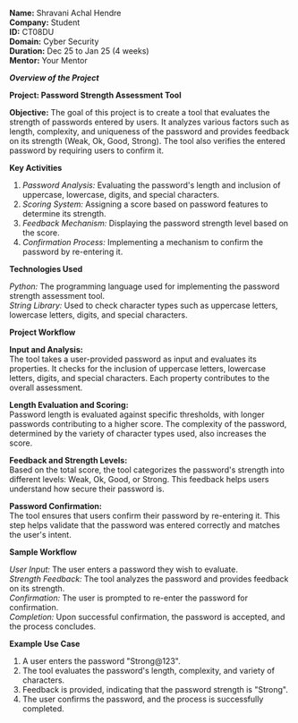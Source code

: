 **Name:** Shravani Achal Hendre  
**Company:** Student  
**ID:** CT08DU  
**Domain:** Cyber Security  
**Duration:** Dec 25 to Jan 25 (4 weeks)  
**Mentor:** Your Mentor

***Overview of the Project***

**Project: Password Strength Assessment Tool**

**Objective:**
      The goal of this project is to create a tool that evaluates the strength of passwords entered by users. It analyzes various factors such as length, complexity, and uniqueness of the password and provides feedback on its strength (Weak, Ok, Good, Strong). The tool also verifies the entered password by requiring users to confirm it.

**Key Activities**

1) *Password Analysis:* Evaluating the password's length and inclusion of uppercase, lowercase, digits, and special characters.
2) *Scoring System:* Assigning a score based on password features to determine its strength.
3) *Feedback Mechanism:* Displaying the password strength level based on the score.
4) *Confirmation Process:* Implementing a mechanism to confirm the password by re-entering it.

**Technologies Used**

*Python:* The programming language used for implementing the password strength assessment tool.  
*String Library:* Used to check character types such as uppercase letters, lowercase letters, digits, and special characters.

**Project Workflow**

**Input and Analysis:**  
      The tool takes a user-provided password as input and evaluates its properties. It checks for the inclusion of uppercase letters, lowercase letters, digits, and special characters. Each property contributes to the overall assessment.

**Length Evaluation and Scoring:**  
      Password length is evaluated against specific thresholds, with longer passwords contributing to a higher score. The complexity of the password, determined by the variety of character types used, also increases the score.

**Feedback and Strength Levels:**  
      Based on the total score, the tool categorizes the password's strength into different levels: Weak, Ok, Good, or Strong. This feedback helps users understand how secure their password is.

**Password Confirmation:**  
      The tool ensures that users confirm their password by re-entering it. This step helps validate that the password was entered correctly and matches the user's intent.

**Sample Workflow**

*User Input:* The user enters a password they wish to evaluate.  
*Strength Feedback:* The tool analyzes the password and provides feedback on its strength.  
*Confirmation:* The user is prompted to re-enter the password for confirmation.  
*Completion:* Upon successful confirmation, the password is accepted, and the process concludes.

**Example Use Case**
1. A user enters the password "Strong@123".
2. The tool evaluates the password's length, complexity, and variety of characters.
3. Feedback is provided, indicating that the password strength is "Strong".
4. The user confirms the password, and the process is successfully completed.
